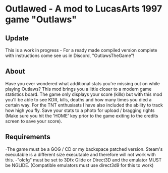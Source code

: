 # Outlawed - A mod to LucasArts 1997 game "Outlaws"
## Update
This is a work in progress - For a ready made compiled version complete with instructions come see us in Discord, "OutlawsTheGame"!

## About
Have you ever wondered what additional stats you're missing out on while playing Outlaws? This mod brings you a little closer to a modern game statistics board. The game only displays your score (kills) but with this mod you'll be able to see KDR, kills, deaths and how many times you died a certain way. For the TNT enthusiasts I have also included the ability to track how high you fly. Save your stats to a photo for upload / bragging rights (Make sure you hit the 'HOME' key prior to the game exiting to the credits screen to save your score).

## Requirements
-The game must be a GOG / CD or my backspace patched version. Steam's executable is a different size executable and therefore will not work with this.
-"olcfg" must be set to 3Dfx Glide or Direct3D and the emulator MUST be NGLIDE. (Compatible emulators must use direct3d9 for this to work)

